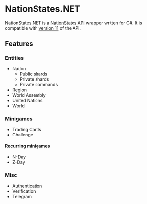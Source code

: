 # NationStates.NET

NationStates.NET is a [NationStates](https://nationstates.net) [API](https://nationstates.net/pages/api) wrapper written for C#. It is compatible with [version 11](https://www.nationstates.net/cgi-bin/api.cgi?a=version) of the API. 

## Features

### Entities

- Nation
  - Public shards
  - Private shards
  - Private commands
- Region
- World Assembly
- United Nations
- World

### Minigames

- Trading Cards
- Challenge

#### Recurring minigames

- N-Day
- Z-Day

### Misc

- Authentication
- Verification
- Telegram